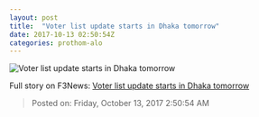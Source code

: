 ```yaml
---
layout: post
title:  "Voter list update starts in Dhaka tomorrow"
date: 2017-10-13 02:50:54Z
categories: prothom-alo
---
```


![Voter list update starts in Dhaka tomorrow](http://en.prothom-alo.com/contents/cache/images/1200x630x1/uploads/media/2017/07/23/c81d7daacb3274625cf6be1c027f50f0-98.jpg?jadewits_media_id=143979)




Full story on F3News: [Voter list update starts in Dhaka tomorrow](http://www.f3nws.com/n/GQpq4)

> Posted on: Friday, October 13, 2017 2:50:54 AM
